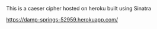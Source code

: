 This is a caeser cipher hosted on heroku built using Sinatra

https://damp-springs-52959.herokuapp.com/
